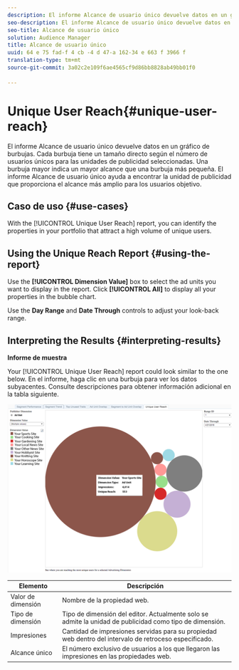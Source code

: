 ```yaml
---
description: El informe Alcance de usuario único devuelve datos en un gráfico de burbujas. Cada burbuja tiene un tamaño directo según el número de usuarios únicos para las unidades de publicidad seleccionadas. Una burbuja mayor indica un mayor alcance que una burbuja más pequeña. El informe Alcance de usuario único ayuda a encontrar la unidad de publicidad que proporciona el alcance más amplio para los usuarios objetivo.
seo-description: El informe Alcance de usuario único devuelve datos en un gráfico de burbujas. Cada burbuja tiene un tamaño directo según el número de usuarios únicos para las unidades de publicidad seleccionadas. Una burbuja mayor indica un mayor alcance que una burbuja más pequeña. El informe Alcance de usuario único ayuda a encontrar la unidad de publicidad que proporciona el alcance más amplio para los usuarios objetivo.
seo-title: Alcance de usuario único
solution: Audience Manager
title: Alcance de usuario único
uuid: 64 e 75 fad-f 4 cb -4 d 47-a 162-34 e 663 f 3966 f
translation-type: tm+mt
source-git-commit: 3a02c2e109f6ae4565cf9d86bb8828ab49bb01f0

---
```



# Unique User Reach{#unique-user-reach}

El informe Alcance de usuario único devuelve datos en un gráfico de burbujas. Cada burbuja tiene un tamaño directo según el número de usuarios únicos para las unidades de publicidad seleccionadas. Una burbuja mayor indica un mayor alcance que una burbuja más pequeña. El informe Alcance de usuario único ayuda a encontrar la unidad de publicidad que proporciona el alcance más amplio para los usuarios objetivo.

## Caso de uso {#use-cases}

With the [!UICONTROL Unique User Reach] report, you can identify the properties in your portfolio that attract a high volume of unique users.

## Using the Unique Reach Report {#using-the-report}

Use the **[!UICONTROL Dimension Value]** box to select the ad units you want to display in the report. Click **[!UICONTROL All]** to display all your properties in the bubble chart.

Use the **Day Range** and **Date Through** controls to adjust your look-back range.

## Interpreting the Results {#interpreting-results}

**Informe de muestra**

Your [!UICONTROL Unique User Reach] report could look similar to the one below. En el informe, haga clic en una burbuja para ver los datos subyacentes. Consulte descripciones para obtener información adicional en la tabla siguiente.

![](assets/publisher_unique_user_reach.png)

| Elemento | Descripción |
|--- |--- |
| Valor de dimensión | Nombre de la propiedad web. |
| Tipo de dimensión | Tipo de dimensión del editor. Actualmente solo se admite la unidad de publicidad como tipo de dimensión. |
| Impresiones | Cantidad de impresiones servidas para su propiedad web dentro del intervalo de retroceso especificado. |
| Alcance único | El número exclusivo de usuarios a los que llegaron las impresiones en las propiedades web. |